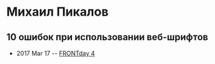 # Михаил Пикалов

## 10 ошибок при использовании веб-шрифтов
- 2017 Mar 17 -- [FRONTday 4](https://www.youtube.com/watch?v=tbp_Nqr8SIk)    
